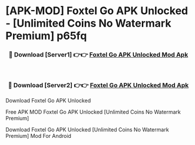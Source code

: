 # [APK-MOD] Foxtel Go APK Unlocked - [Unlimited Coins No Watermark Premium] p65fq



<div align="center">
<h3>🔴 Download [Server1] 👉👉 <a href="https://momento.my/?title=Foxtel_Go_APK_Unlocked">Foxtel Go APK Unlocked Mod Apk</a></h3><br>

<h3>🔴 Download [Server2] 👉👉 <a href="https://momento.my/?title=Foxtel_Go_APK_Unlocked">Foxtel Go APK Unlocked Mod Apk</a></h3>
</div>



Download Foxtel Go APK Unlocked 

Free APK MOD Foxtel Go APK Unlocked [Unlimited Coins No Watermark Premium]

Download Foxtel Go APK Unlocked [Unlimited Coins No Watermark Premium] Mod For Android
